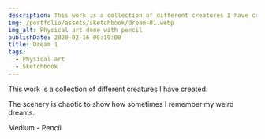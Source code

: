```yaml
---
description: This work is a collection of different creatures I have created.
img: /portfolio/assets/sketchbook/dream-01.webp
img_alt: Physical art done with pencil
publishDate: 2020-02-16 00:19:00
title: Dream 1
tags:
  - Physical art
  - Sketchbook
---
```


This work is a collection of different creatures I have created.

The scenery is chaotic to show how sometimes I remember my weird dreams.

Medium - Pencil
